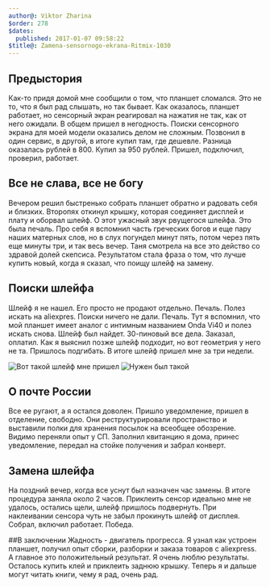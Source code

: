 ```yaml
---
author@: Viktor Zharina
$order: 278
$dates:
  published: 2017-01-07 09:58:22
$title@: Zamena-sensornogo-ekrana-Ritmix-1030
---
```

## Предыстория
Как-то придя домой мне сообщили о том, что планшет сломался. Это не то, что я был рад слышать, но так бывает. Как оказалось, планшет работает, но сенсорный экран реагировал на нажатия не так, как от него ожидали. В общем пришел в негодность. 
Поиски сенсорного экрана для моей модели оказались делом не сложным. Позвонил в один сервис, в другой, в итоге купил там, где дешевле. Разница оказалась рублей в 800. Купил за 950 рублей. Пришел, подключил, проверил, работает. 

## Все не слава, все не богу
Вечером решил быстренько собрать планшет обратно и радовать себя и близких. Второпях откинул крышку, которая соединяет дисплей и плату и оборвал шлейф. О этот ужасный звук рвущегося шлейфа. Это была печаль. Про себя я вспомнил часть греческих богов и еще пару наших матерных слов, но в слух погундел минут пять, потом через пять еще минуты три, и так весь вечер. Таня смотрела на все это действо со здравой долей скепсиса. Результатом стала фраза о том, что лучше купить новый, когда я сказал, что поищу шлейф на замену.

## Поиски шлейфа
Шлейф я не нашел. Его просто не продают отдельно. Печаль. Полез искать на aliexpres. Поиски ничего не дали. Печаль. Тут я вспомнил, что мой планшет имеет аналог с интимным названием Onda Vi40 и полез искать снова. Шлейф был найдет. 30-пиновый все дела. Заказал, оплатил. Как я выяснил позже шлейф подходит, но вот геометрия у него не та. Пришлось подгибать. В итоге шлейф пришел мне за три недели.

![Вот такой шлейф мне пришел](https://ae01.alicdn.com/img/pb/936/224/168/1168224936_667.jpg "Вот такой шлейф мне пришел") 
![Нужен был такой](/static/images/cable_was.jpg "Нужен был такой")

## О почте России
Все ее ругают, а я остался доволен. Пришло уведомление, пришел в отделение, свободно. Они реструктурировали пространство и выставили полки для хранения посылок на всеобщее обозрение. Видимо переняли опыт у СП. Заполнил квитанцию я дома, принес уведомление, передал на стойке получения и забрал конверт.

## Замена шлейфа
На поздний вечер, когда все уснут был назначен час замены. В итоге процедура заняла около 2 часов. Приклеить сенсор идеально мне не удалось, остались щели, шлейф пришлось подвернуть. При наклеивании сенсора чуть не забыл прокинуть шлейф от дисплея. Собрал, включил работает. Победа.

##В заключении
Жадность - двигатель прогресса. Я узнал как устроен планшет, получил опыт сборки, разборки и заказа товаров с aliexpress. А главное это положительный результат. Я очень люблю результаты. Осталось купить клей и приклеить заднюю крышку.
Теперь я и дальше могут читать книги, чему я рад, очень рад.
